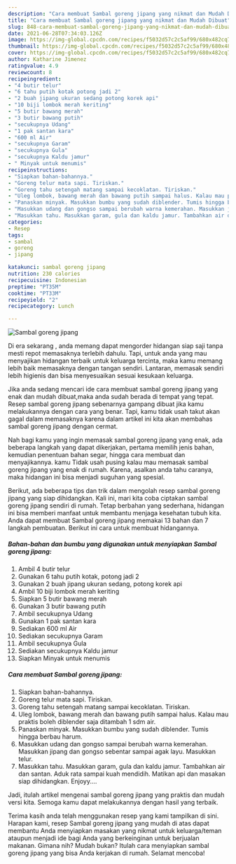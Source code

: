 ```yaml
---
description: "Cara membuat Sambal goreng jipang yang nikmat dan Mudah Dibuat"
title: "Cara membuat Sambal goreng jipang yang nikmat dan Mudah Dibuat"
slug: 848-cara-membuat-sambal-goreng-jipang-yang-nikmat-dan-mudah-dibuat
date: 2021-06-28T07:34:03.126Z
image: https://img-global.cpcdn.com/recipes/f5032d57c2c5af99/680x482cq70/sambal-goreng-jipang-foto-resep-utama.jpg
thumbnail: https://img-global.cpcdn.com/recipes/f5032d57c2c5af99/680x482cq70/sambal-goreng-jipang-foto-resep-utama.jpg
cover: https://img-global.cpcdn.com/recipes/f5032d57c2c5af99/680x482cq70/sambal-goreng-jipang-foto-resep-utama.jpg
author: Katharine Jimenez
ratingvalue: 4.9
reviewcount: 8
recipeingredient:
- "4 butir telur"
- "6 tahu putih kotak potong jadi 2"
- "2 buah jipang ukuran sedang potong korek api"
- "10 biji lombok merah keriting"
- "5 butir bawang merah"
- "3 butir bawang putih"
- "secukupnya Udang"
- "1 pak santan kara"
- "600 ml Air"
- "secukupnya Garam"
- "secukupnya Gula"
- "secukupnya Kaldu jamur"
- " Minyak untuk menumis"
recipeinstructions:
- "Siapkan bahan-bahannya."
- "Goreng telur mata sapi. Tiriskan."
- "Goreng tahu setengah matang sampai kecoklatan. Tiriskan."
- "Uleg lombok, bawang merah dan bawang putih sampai halus. Kalau mau praktis boleh diblender saja ditambah 1 sdm air."
- "Panaskan minyak. Masukkan bumbu yang sudah diblender. Tumis hingga berbau harum."
- "Masukkan udang dan gongso sampai berubah warna kemerahan. Masukkan jipang dan gongso sebentar sampai agak layu. Masukkan telur."
- "Masukkan tahu. Masukkan garam, gula dan kaldu jamur. Tambahkan air dan santan. Aduk rata sampai kuah mendidih. Matikan api dan masakan siap dihidangkan. Enjoyy...."
categories:
- Resep
tags:
- sambal
- goreng
- jipang

katakunci: sambal goreng jipang 
nutrition: 230 calories
recipecuisine: Indonesian
preptime: "PT35M"
cooktime: "PT33M"
recipeyield: "2"
recipecategory: Lunch

---
```



![Sambal goreng jipang](https://img-global.cpcdn.com/recipes/f5032d57c2c5af99/680x482cq70/sambal-goreng-jipang-foto-resep-utama.jpg)

Di era  sekarang , anda memang dapat mengorder hidangan siap saji tanpa mesti repot memasaknya terlebih dahulu. Tapi, untuk anda yang mau menyajikan hidangan terbaik untuk keluarga tercinta, maka kamu memang lebih baik memasaknya dengan tangan sendiri. Lantaran, memasak sendiri lebih higienis dan bisa menyesuaikan sesuai kesukaan keluarga.

Jika anda sedang mencari ide cara membuat sambal goreng jipang yang enak dan mudah dibuat,maka anda sudah berada di tempat yang tepat. Resep sambal goreng jipang  sebenarnya gampang dibuat jika kamu melakukannya dengan cara yang benar. Tapi, kamu tidak usah takut akan gagal dalam memasaknya 
karena dalam artikel ini kita akan membahas sambal goreng jipang dengan cermat.  



Nah bagi kamu yang ingin memasak sambal goreng jipang yang enak, ada beberapa langkah yang dapat dikerjakan, pertama memilih jenis bahan, kemudian penentuan bahan segar, hingga cara membuat dan menyajikannya. kamu Tidak usah pusing kalau mau memasak sambal goreng jipang yang enak di rumah. Karena, asalkan anda  tahu caranya, maka hidangan ini bisa menjadi suguhan yang spesial.

Berikut, ada beberapa tips dan trik dalam mengolah resep sambal goreng jipang yang siap dihidangkan. Kali ini, mari kita coba ciptakan sambal goreng jipang sendiri di rumah. Tetap berbahan yang sederhana, hidangan ini bisa memberi manfaat untuk membantu menjaga kesehatan tubuh kita. Anda dapat membuat Sambal goreng jipang memakai 13 bahan dan 7 langkah pembuatan. Berikut ini cara untuk membuat hidangannya.

<!--inarticleads1-->

##### Bahan-bahan dan bumbu yang digunakan untuk menyiapkan Sambal goreng jipang:

1. Ambil 4 butir telur
1. Gunakan 6 tahu putih kotak, potong jadi 2
1. Gunakan 2 buah jipang ukuran sedang, potong korek api
1. Ambil 10 biji lombok merah keriting
1. Siapkan 5 butir bawang merah
1. Gunakan 3 butir bawang putih
1. Ambil secukupnya Udang
1. Gunakan 1 pak santan kara
1. Sediakan 600 ml Air
1. Sediakan secukupnya Garam
1. Ambil secukupnya Gula
1. Sediakan secukupnya Kaldu jamur
1. Siapkan  Minyak untuk menumis




<!--inarticleads2-->

##### Cara membuat Sambal goreng jipang:

1. Siapkan bahan-bahannya.
1. Goreng telur mata sapi. Tiriskan.
1. Goreng tahu setengah matang sampai kecoklatan. Tiriskan.
1. Uleg lombok, bawang merah dan bawang putih sampai halus. Kalau mau praktis boleh diblender saja ditambah 1 sdm air.
1. Panaskan minyak. Masukkan bumbu yang sudah diblender. Tumis hingga berbau harum.
1. Masukkan udang dan gongso sampai berubah warna kemerahan. Masukkan jipang dan gongso sebentar sampai agak layu. Masukkan telur.
1. Masukkan tahu. Masukkan garam, gula dan kaldu jamur. Tambahkan air dan santan. Aduk rata sampai kuah mendidih. Matikan api dan masakan siap dihidangkan. Enjoyy....




Jadi, itulah artikel mengenai  sambal goreng jipang  yang praktis dan mudah versi kita. Semoga kamu dapat melakukannya dengan hasil yang terbaik. 

Terima kasih anda telah menggunakan resep yang kami tampilkan di sini. Harapan kami, resep  Sambal goreng jipang yang mudah di atas dapat membantu Anda menyiapkan masakan yang nikmat untuk keluarga/teman ataupun menjadi ide bagi Anda yang berkeinginan untuk berjualan makanan. Gimana nih? Mudah bukan? Itulah cara menyiapkan sambal goreng jipang yang bisa Anda kerjakan di rumah. Selamat mencoba!

